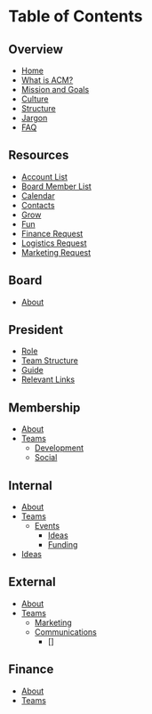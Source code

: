 # Table of Contents

## Overview
* [Home](overview/Home.md)
* [What is ACM?](overview/What-is-ACM.md)
* [Mission and Goals](overview/Mission-and-Goals.md)
* [Culture](overview/Culture.md)
* [Structure](overview/Board-Structure.md)
* [Jargon](overview/Jargon.md)
* [FAQ](overview/Frequently-Asked-Questions.md)

## Resources
* [Account List](resources/Account-List.md)
* [Board Member List](resources/Board-Member-List.md)
* [Calendar](resources/Calendar.md)
* [Contacts](resources/Contacts.md)
* [Grow](resources/Grow.md)
* [Fun](resources/Fun.md)
* [Finance Request](resources/Finance-Request.md)
* [Logistics Request](resources/Logistics-Request.md)
* [Marketing Request](resources/Marketing-Request.md)

## Board
* [About](board/About.md)

## President
* [Role](op/about.md)
* [Team Structure]()
* [Guide]()
* [Relevant Links]()

## Membership
* [About](ovpm/about.md)
* [Teams](ovpm/team.md)
	* [Development](ovpm/development/about.md)
  * [Social](ovpm/social/about.md)

## Internal
* [About](ovpi/about.md)
* [Teams](ovpi/team.md)
  * [Events](ovpi/events/about.md)
    * [Ideas](ovpi/events/ideas.md)
    * [Funding](ovpi/events/funding.md)
* [Ideas](ovpi/ideas.md)

## External
* [About](ovpe/about.md)
* [Teams](ovpe/team.md)
  * [Marketing](ovpe/marketing/about.md)
  * [Communications](ovpe/communications/about.md)
    * []

## Finance
* [About](ovpf/about.md)
* [Teams](ovpf/team.md)